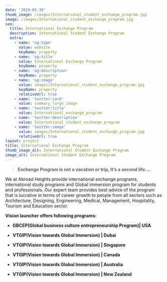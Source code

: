 ```yaml
---
date: '2019-03-30'
thumb_image: /images/International_student_exchange_program.jpg
image: /images/International_student_exchange_program.jpg
seo:
  title: International Exchange Program
  description: International Student Exchange Program
  extra:
    - name: 'og:type'
      value: website
      keyName: property
    - name: 'og:title'
      value: International Exchange Program
      keyName: property
    - name: 'og:description'
      keyName: property
    - name: 'og:image'
      value: images/International_student_exchange_program.jpg
      keyName: property
      relativeUrl: true
    - name: 'twitter:card'
      value: summary_large_image
    - name: 'twitter:title'
      value: International_exchange_program
    - name: 'twitter:description'
      value: International_student_exchange_program
    - name: 'twitter:image'
      value: images/International_student_exchange_program.jpg
      relativeUrl: true
layout: project
title: International Exchange Program
thumb_image_alt: International Student Exchange Program
image_alt: International Student Exchange Program
---
```

> **Exchange Program is not a vacation or trip, It’s a second life….**

We at Abroad Heights provide international exchange programs, international study programs and Global immersion program for students and professionals. Our expert team provides best advice of the program that is lucrative in terms of career growth to people from all sectors such as Architecture, Designing, Engineering, Medical, Management, Hospitality, Tourism and Education sector.

**Vision launcher offers following programs:**

*   **GBCEP(Global business culture entrepreneurship Program)| USA**

*   **VTGIP(Vision towards Global Immersion) | Dubai**

*   **VTGIP(Vision towards Global Immersion) | Singapore**

*   **VTGIP(Vision towards Global Immersion) | Canada**

*   **VTGIP(Vision towards Global Immersion) | Australia**

*   **VTGIP(Vision towards Global Immersion) | New Zealand**

